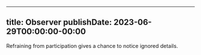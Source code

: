 
---
title: Observer
publishDate: 2023-06-29T00:00:00-00:00
---

 Refraining from participation gives a chance to notice ignored details.
